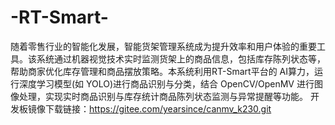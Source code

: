 # -RT-Smart-
随着零售行业的智能化发展，智能货架管理系统成为提升效率和用户体验的重要工具。该系统通过机器视觉技术实时监测货架上的商品信息，包括库存陈列状态等，帮助商家优化库存管理和商品摆放策略。本系统利用RT-Smart平台的 AI算力，运行深度学习模型(如 YOLO)进行商品识别与分类，结合 OpenCV/OpenMV 进行图像处理，实现实时商品识别与库存统计商品陈列状态监测与异常提醒等功能。
开发板镜像下载链接：https://gitee.com/yearsince/canmv_k230.git

